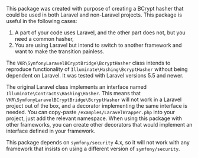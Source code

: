 This package was created with purpose of creating a BCrypt hasher that
could be used in both Laravel and non-Laravel projects. This package is
useful in the following cases:
1) A part of your code uses Laravel, and the other part does not, but
you need a common hasher,
2) You are using Laravel but intend to switch to another framework and
want to make the transition painless.

The `VKR\SymfonyLaravelBCryptBridge\BcryptHasher` class intends to
reproduce functionality of `Illuminate\Hashing\BcryptHasher` without
being dependent on Laravel. It was tested with Laravel versions 5.5 and
newer.

The original Laravel class implements an interface named 
`Illuminate\Contracts\Hashing\Hasher`. This means that 
`VKR\SymfonyLaravelBCryptBridge\BcryptHasher` will not work in a Laravel
project out of the box, and a decorator implementing the same
interface is needed. You can copy-paste `/examples/LaravelWrapper.php`
into your project, just add the relevant namespace. When using this
package with other frameworks, you can create other decorators that
would implement an interface defined in your framework.

This package depends on `symfony/security` 4.x, so it will not work with
any framework that insists on using a different version of 
`symfony/security`. 
